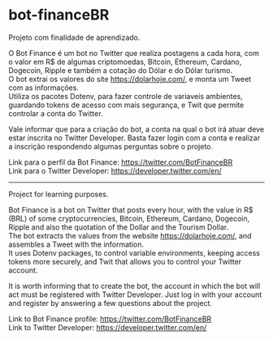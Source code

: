 # bot-financeBR
Projeto com finalidade de aprendizado.<br />

O Bot Finance é um bot no Twitter que realiza postagens a cada hora, com o valor em R$ de algumas criptomoedas, Bitcoin, Ethereum, Cardano, Dogecoin, Ripple e também a cotação do Dólar e do Dólar turismo.<br />
O bot extrai os valores do site https://dolarhoje.com/, e monta um Tweet com as informações.<br />
Utiliza os pacotes Dotenv, para fazer controle de variaveis ambientes, guardando tokens de acesso com mais segurança, e Twit que permite controlar a conta do Twitter.<br />

Vale informar que para a criação do bot, a conta na qual o bot irá atuar deve estar inscrita no Twitter Developer. Basta fazer login com a conta e realizar a inscrição respondendo algumas perguntas sobre o projeto.<br />

Link para o perfil da Bot Finance: https://twitter.com/BotFinanceBR <br />
Link para o Twitter Developer: https://developer.twitter.com/en/

-----------------------------------------------------------------------------

Project for learning purposes.<br />

Bot Finance is a bot on Twitter that posts every hour, with the value in R$ (BRL) of some cryptocurrencies, Bitcoin, Ethereum, Cardano, Dogecoin, Ripple and also the quotation of the Dollar and the Tourism Dollar.<br />
The bot extracts the values from the website https://dolarhoje.com/, and assembles a Tweet with the information.<br />
It uses Dotenv packages, to control variable environments, keeping access tokens more securely, and Twit that allows you to control your Twitter account.<br />

It is worth informing that to create the bot, the account in which the bot will act must be registered with Twitter Developer. Just log in with your account and register by answering a few questions about the project.<br />

Link to Bot Finance profile: https://twitter.com/BotFinanceBR <br />
Link to Twitter Developer: https://developer.twitter.com/en/
